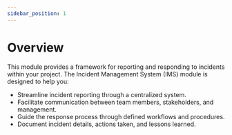 ```yaml
---
sidebar_position: 1
---
```


# Overview

This module provides a framework for reporting and responding to incidents within your project. The Incident Management System (IMS) module is designed to help you:

-   Streamline incident reporting through a centralized system.
-   Facilitate communication between team members, stakeholders, and management.
-   Guide the response process through defined workflows and procedures.
-   Document incident details, actions taken, and lessons learned.





